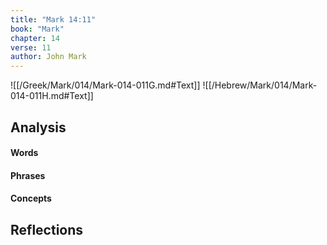 ```yaml
---
title: "Mark 14:11"
book: "Mark"
chapter: 14
verse: 11
author: John Mark
---
```

![[/Greek/Mark/014/Mark-014-011G.md#Text]]
![[/Hebrew/Mark/014/Mark-014-011H.md#Text]]

## Analysis

#### Words

#### Phrases

#### Concepts

## Reflections
